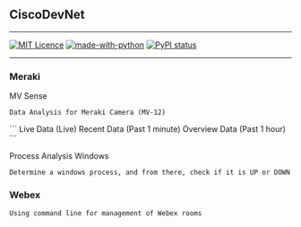 ## CiscoDevNet

---

[![MIT Licence](https://badges.frapsoft.com/os/mit/mit.png?v=103)](https://opensource.org/licenses/mit-license.php)
[![made-with-python](https://img.shields.io/badge/Made%20with-Python-1f425f.svg)](https://www.python.org/)
[![PyPI status](https://img.shields.io/pypi/status/ansicolortags.svg)](https://pypi.python.org/pypi/ansicolortags/)

---

### Meraki

MV Sense

    Data Analysis for Meraki Camera (MV-12)
´´´
    Live Data (Live)
    Recent Data (Past 1 minute)
    Overview Data (Past 1 hour)
´´´

Process Analysis Windows

    Determine a windows process, and from there, check if it is UP or DOWN

### Webex

    Using command line for management of Webex rooms

